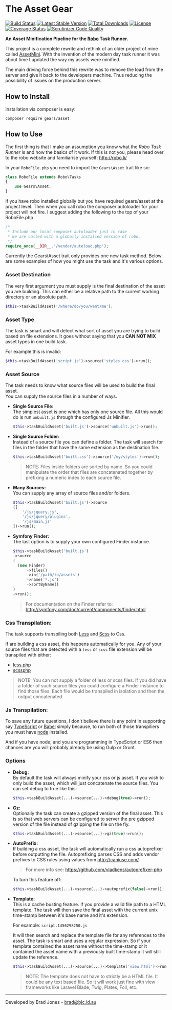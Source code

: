 The Asset Gear
================================================================================
[![Build Status](https://travis-ci.org/phpgearbox/asset.svg?branch=master)](https://travis-ci.org/phpgearbox/asset)
[![Latest Stable Version](https://poser.pugx.org/gears/asset/v/stable.svg)](https://packagist.org/packages/gears/asset)
[![Total Downloads](https://poser.pugx.org/gears/asset/downloads.svg)](https://packagist.org/packages/gears/asset)
[![License](https://poser.pugx.org/gears/asset/license.svg)](https://packagist.org/packages/gears/asset)
[![Coverage Status](https://coveralls.io/repos/github/phpgearbox/asset/badge.svg?branch=master)](https://coveralls.io/github/phpgearbox/asset?branch=master)
[![Scrutinizer Code Quality](https://scrutinizer-ci.com/g/phpgearbox/asset/badges/quality-score.png?b=master)](https://scrutinizer-ci.com/g/phpgearbox/asset/?branch=master)

**An Asset Minification Pipeline for the [Robo](http://robo.li/) Task Runner.**

This project is a complete rewrite and rethink of an older project of mine
called [AssetMini](https://github.com/brad-jones/assetmini). With the invention
of the modern day task runner it was about time I updated the way my assets
were minified.

The main driving force behind this rewrite was to remove the load from the
server and give it back to the developers machine. Thus reducing the possibility
of issues on the production server.

How to Install
--------------------------------------------------------------------------------
Installation via composer is easy:

	composer require gears/asset

How to Use
--------------------------------------------------------------------------------
The first thing is that I make an assumption you know what the
_Robo Task Runner_ is and how the basics of it work. If this is not you,
please head over to the robo website and familiarise yourself: http://robo.li/

In your ```RoboFile.php``` you need to import the ```Gears\Asset``` trait like so:

```php
class RoboFile extends Robo\Tasks
{
	use Gears\Asset;
}
```

If you have robo installed globally but you have required gears/asset at the
project level. Then when you call robo the composer autoloader for your project
will not fire. I suggest adding the following to the top of your RoboFile.php

```php
/*
 * Include our local composer autoloader just in case
 * we are called with a globally installed version of robo.
 */
require_once(__DIR__.'/vendor/autoload.php');
```

Currently the Gears\Asset trait only provides one new task method.
Below are some examples of how you might use the task and it's various options.

### Asset Destination
The very first argument you must supply is the final destination of the asset
you are building. This can either be a relative path to the current working
directory or an absolute path.

```php
$this->taskBuildAsset('/where/do/you/want/me');
```

### Asset Type
The task is smart and will detect what sort of asset you are trying to build
based on file extensions. It goes without saying that you __CAN NOT MIX__
asset types in one build task.

For example this is invalid:

```php
$this->taskBuildAsset('script.js')->source('styles.css')->run();
```

### Asset Source
The task needs to know what source files will be used to build the final asset.  
You can supply the source files in a number of ways.

* __Single Source File:__  
  The simplest asset is one which has only one source file.
  All this would do is run ```unbuilt.js``` through the configured Js Minifier.

  ```php
  $this->taskBuildAsset('built.js')->source('unbuilt.js')->run();
  ```

* __Single Source Folder:__  
  Instead of a source file you can define a folder.
  The task will search for files in the folder that have the same extension as
  the destination file.

  ```php
  $this->taskBuildAsset('built.css')->source('/my/styles')->run();
  ```

  > NOTE: Files inside folders are sorted by name. So you could manipulate the
  > order that files are concatenated together by prefixing a numeric index to
  > each source file.

* __Many Sources:__  
  You can supply any array of source files and/or folders.

  ```php
  $this->taskBuildAsset('built.js')->source
  ([
	  '/js/jquery.js',
	  '/js/jquery/plugins',
	  '/js/main.js'
  ])->run();
  ```

* __Symfony Finder:__  
  The last option is to supply your own configured Finder instance.

  ```php
  $this->taskBuildAsset('built.js')
  ->source
  (
  	(new Finder)
		->files()
  		->in('/path/to/assets')
  		->name('*.js')
  		->sortByName()
  )
  ->run();
  ```

  > For documentation on the Finder refer to:
  > http://symfony.com/doc/current/components/finder.html

### Css Transpilation:
The task supports transpiling both [Less](http://lesscss.org/)
and [Scss](http://sass-lang.com/) to Css.

If are building a css asset, this happens automatically for you.
Any of your source files that are detected with a ```less``` or ```scss``` file
extension will be transpiled with either:

* [less.php](https://github.com/oyejorge/less.php)
* [scssphp](https://github.com/leafo/scssphp)

> NOTE: You can not supply a folder of less or scss files.
> If you did have a folder of such source files you could configure a Finder
> instance to find those files. Each file would be transpiled in isolation and
> then the output concatenated.

### Js Transpilation:
To save any future questions, I don't believe there is any point in supporting
say [TypeScript](http://www.typescriptlang.org/) or [Babel](https://babeljs.io/)
simply because, to run both of those transpiliers you must have
[node](https://nodejs.org) installed.

And if you have node, and you are programming in TypeScript or ES6 then chances
are you will probably already be using Gulp or Grunt.

### Options

* __Debug:__  
  By default the task will always minify your css or js asset. If you wish to
  only build the asset, which will just concatenate the source files. You can
  set debug to true like this:

  ```php
  $this->taskBuildAsset(...)->source(...)->debug(true)->run();
  ```

* __Gz:__  
  Optionally the task can create a gzipped version of the final asset. This is
  so that web servers can be configured to server the pre gzipped version of the
  file instead of gzipping the file on the fly.

  ```php
  $this->taskBuildAsset(...)->source(...)->gz(true)->run();
  ```

* __AutoPrefix:__  
  If building a css asset, the task will automatically run a css autoprefixer
  before outputting the file. Autoprefixing parses CSS and adds vendor prefixes
  to CSS rules using values from http://caniuse.com/

  > For more info see: https://github.com/vladkens/autoprefixer-php

  To turn this feature off:

  ```php
  $this->taskBuildAsset(...)->source(...)->autoprefix(false)->run();
  ```

* __Template:__  
  This is a cache busting feature. If you provide a valid file path to a HTML
  template. The task will then save the final asset with the current unix
  time-stamp between it's base name and it's extension.

  For example: ```script.1456298250.js```

  It will then search and replace the template file for any references to the
  asset. The task is smart and uses a regular expression. So if your template
  contained the asset name without the time-stamp or it contained the asset name
  with a previously built time-stamp it will still update the reference.

  ```php
  $this->taskBuildAsset(...)->source(...)->template('view.html')->run();
  ```

  > NOTE: The template does not have to strictly be a HTML file. It could be any
  > text based file. So it will work just fine with view frameworks like
  > Laravel Blade, Twig, Plates, Foil, etc.

--------------------------------------------------------------------------------
Developed by Brad Jones - brad@bjc.id.au
